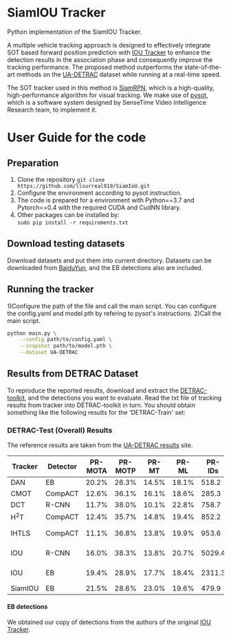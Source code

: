 # SiamIOU Tracker
Python implementation of the SiamIOU Tracker.

A multiple vehicle tracking approach is designed to effectively integrate SOT based forward position prediction with [IOU Tracker](https://github.com/bochinski/iou-tracker) to enhance the detection results in the association phase and consequently improve the tracking performance. The  proposed method outperforms the state-of-the-art methods on the [UA-DETRAC](https://detrac-db.rit.albany.edu/) dataset while running at a real-time speed.


The SOT tracker used in this method is [SiamRPN](http://openaccess.thecvf.com/content_cvpr_2018/html/Li_High_Performance_Visual_CVPR_2018_paper.html), which is a high-quality, high-performance algorithm for visual tracking. We make use of [pysot](https://github.com/STVIR/pysot), which is a software system designed by SenseTime Video Intelligence Research team, to implement it.

# User Guide for the code
## Preparation
1) Clone the repository
`git clone https://github.com/llsurreal919/SiamIoU.git`   
2) Configure the environment according to pysot instruction.
3) The code is prepared for a environment with Python==3.7 and Pytorch==0.4 with the required CUDA and CudNN library.   
4) Other packages can be installed by:   
`sudo pip install -r requirements.txt` 
## Download testing datasets
Download datasets and put them into current directory. Datasets can be downloaded from [BaiduYun](https://pan.baidu.com/s/1js0Qhykqqur7_lNRtle1tA#list/path=%2F), and the EB detections also are included.
## Running the tracker
1)Configure the path of the file and call the main script. You can configure the config.yaml and model.pth by refering to pysot's instructions.
2)Call the main script.
```bash
python main.py \
    --config path/to/config.yaml \
    --snapshot path/to/model.pth \
    --dataset UA-DETRAC
```
## Results from DETRAC Dataset
To reproduce the reported results, download and extract the [DETRAC-toolkit](http://detrac-db.rit.albany.edu/download), and the detections you want to evaluate.
Read the txt file of tracking results from tracker into DETRAC-toolkit in turn.
You should obtain something like the following results for the 'DETRAC-Train' set:

### DETRAC-Test (Overall) Results
The reference results are taken from the [UA-DETRAC results](http://detrac-db.rit.albany.edu/TraRet) site.

| Tracker       | Detector | PR-MOTA | PR-MOTP   | PR-MT     | PR-ML     | PR-IDs   | PR-FP      | PR-FN      | Speed          |
| ------------- | -------- | ------- | ----------| --------- | --------- | -------- | ---------- | ---------- | -------------- |
|DAN            | EB       | 20.2\%  |26.3\%     |14.5\%     |18.1\%     |518.2     |9747.8      |135978.1    |6.3 fps         |
|CMOT           | CompACT  | 12.6\%  |36.1\%     |16.1\%     |18.6\%     |285.3     |57885.9     |167110.8    |3.79 fps        |
|DCT            | R-CNN    | 11.7\%  |38.0\%     |10.1\%     |22.8\%     |758.7     |336561.2    |210855.6    |0.71 fps        |
|H<sup>2</sup>T | CompACT  | 12.4\%  |35.7\%     |14.8\%     |19.4\%     |852.2     |51765.7     |173899.8    |3.02 fps        |
|IHTLS          | CompACT  | 11.1\%  |36.8\%     |13.8\%     |19.9\%     |953.6     |53922.3     |180422.3    |19.79 fps       |
|IOU            | R-CNN    |16.0\%   |38.3\%     |13.8\%     |20.7\%     |5029.4    |22535.1     |193041.9    |100,840 fps     |
|IOU            | EB       |19.4\%   |28.9\%     |17.7\%     |18.4\%     |2311.3    |14796.5     |171806.8    |6,902 fps       |
|SiamIOU        | EB       |21.5\%   | 28.6\%    |23.0\%     |19.6\%     |479.9     |21137.8     |169095.0    |20.1fps         |

#### EB detections
We obtained our copy of detections from the authors of the original [IOU Tracker](https://github.com/bochinski/iou-tracker).



